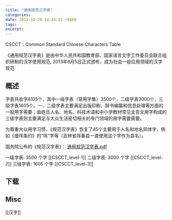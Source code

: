 ```yaml
---
title: "通用规范汉字表"
categories: 
date: 2022-10-20 14:46:11 +0800
tags: 
excerpt: 
---
```


CSCCT：Common Standard Chinese Characters Table

《通用规范汉字表》是由中华人民共和国教育部、国家语言文字工作委员会联合组织研制的汉字使用规范, 2013年6月5日正式颁布，成为社会一般应用领域的汉字规范.

## 概述

字表共收字8105个，其中一级字表（常用字集）3500个，二级字表3000个，三级字表1605个。一、二级字表主要满足出版印刷、辞书编纂和信息处理等方面的一般用字需要；由姓氏人名、地名、科技术语和中小学教材常见文言文用字构成的三级字表则主要满足与大众生活密切相关的专门领域的用字需要需要。

为尊重大众用字习惯，《规范汉字表》恢复了45个主要用于人名和地名异体字，例如《瑷珲条约》的“珲”字等（吉林省珲春县一直使用这个字作为县名）。

国务院公布的《规范汉字表》：
[通用规范汉字表.pdf](https://www.gov.cn/gzdt/att/att/site1/20130819/tygfhzb.pdf)


一级字表: 3500 个字
[[CSCCT_level-1]]
二级字表: 3000 个字
[[CSCCT_level-2]]
三级字表: 1605 个字
[[CSCCT_level-3]]




## 下载




## Misc

[[汉字]]

